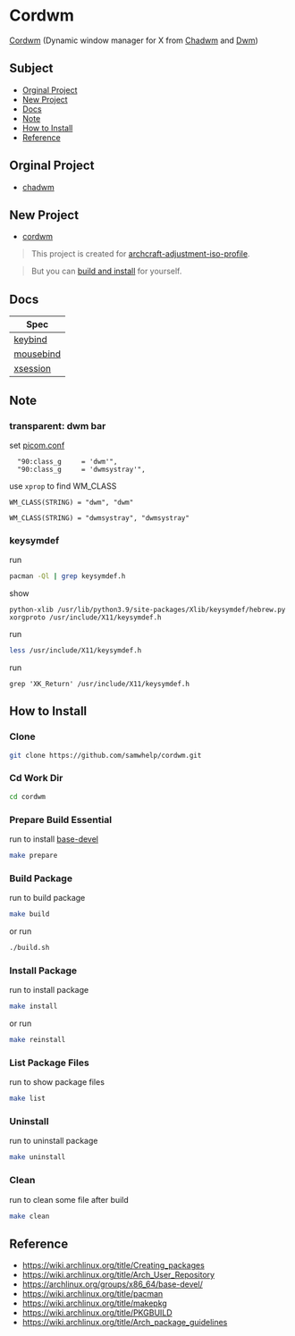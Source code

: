 
# Cordwm

[Cordwm](https://github.com/samwhelp/cordwm) (Dynamic window manager for X from [Chadwm](https://github.com/siduck76/chadwm) and [Dwm](https://aur.archlinux.org/packages/dwm/))

## Subject

* [Orginal Project](#orginal-project)
* [New Project](#new-project)
* [Docs](#docs)
* [Note](#note)
* [How to Install](#how-to-install)
* [Reference](#reference)


## Orginal Project

* [chadwm](https://github.com/siduck76/chadwm)


## New Project

* [cordwm](https://github.com/samwhelp/cordwm)

> This project is created for [archcraft-adjustment-iso-profile](https://github.com/samwhelp/archcraft-adjustment-iso-profile/blob/main/iso-profile/openbox/adjustment-openbox-with-tint/profile/packages.x86_64#L768).

> But you can [build and install]((#how-to-install)) for yourself.

## Docs

| Spec |
| --- |
| [keybind](asset/usr/share/cordwm/docs/spec-keybind.md) |
| [mousebind](asset/usr/share/cordwm/docs/spec-mousebind.md) |
| [xsession](asset/usr/share/cordwm/docs/spec-boot.md) |


## Note

### transparent: dwm bar

set [picom.conf](asset/usr/share/cordwm/config/cordwm/share/style-profile/main/picom/picom.conf#L231)

```
  "90:class_g     = 'dwm'",
  "90:class_g     = 'dwmsystray'",
```

use `xprop` to find WM_CLASS

```
WM_CLASS(STRING) = "dwm", "dwm"
```

```
WM_CLASS(STRING) = "dwmsystray", "dwmsystray"
```

### keysymdef

run

``` sh
pacman -Ql | grep keysymdef.h
```

show

```
python-xlib /usr/lib/python3.9/site-packages/Xlib/keysymdef/hebrew.py
xorgproto /usr/include/X11/keysymdef.h
```

run

``` sh
less /usr/include/X11/keysymdef.h
```


run

```
grep 'XK_Return' /usr/include/X11/keysymdef.h
```


## How to Install

### Clone

``` sh
git clone https://github.com/samwhelp/cordwm.git
```

### Cd Work Dir

``` sh
cd cordwm
```

### Prepare Build Essential

run to install [base-devel](https://archlinux.org/groups/x86_64/base-devel/)

``` sh
make prepare
```

### Build Package

run to build package

``` sh
make build
```

or run

``` sh
./build.sh
```

### Install Package


run to install package

``` sh
make install
```

or run

``` sh
make reinstall
```

### List Package Files

run to show package files

``` sh
make list
```

### Uninstall

run to uninstall package

``` sh
make uninstall
```

### Clean

run to clean some file after build

``` sh
make clean
```


## Reference

* https://wiki.archlinux.org/title/Creating_packages
* https://wiki.archlinux.org/title/Arch_User_Repository
* https://archlinux.org/groups/x86_64/base-devel/
* https://wiki.archlinux.org/title/pacman
* https://wiki.archlinux.org/title/makepkg
* https://wiki.archlinux.org/title/PKGBUILD
* https://wiki.archlinux.org/title/Arch_package_guidelines
